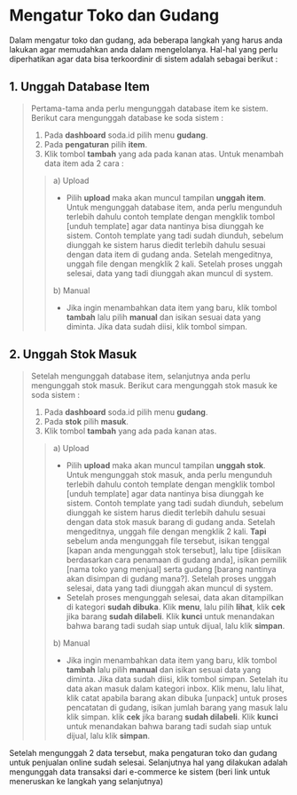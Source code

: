 # Mengatur Toko dan Gudang
Dalam mengatur toko dan gudang, ada beberapa langkah yang harus anda lakukan agar memudahkan anda dalam mengelolanya. Hal-hal yang perlu diperhatikan agar data bisa terkoordinir di sistem adalah sebagai berikut :
## 1. Unggah Database Item
> Pertama-tama anda perlu mengunggah database item ke sistem. Berikut cara mengunggah database ke soda sistem :
> 1. Pada **dashboard** soda.id pilih menu **gudang**.
> 2. Pada **pengaturan** pilih **item**.
> 3. Klik tombol **tambah** yang ada pada kanan atas. Untuk menambah data item ada 2 cara :
> > a) Upload 
> > - Pilih **upload** maka akan muncul tampilan **unggah item**. Untuk mengunggah database item, anda perlu mengunduh terlebih dahulu contoh template dengan mengklik tombol [unduh template] agar data nantinya bisa diunggah ke sistem. Contoh template yang tadi sudah diunduh, sebelum diunggah ke sistem harus diedit terlebih dahulu sesuai dengan data item di gudang anda. Setelah mengeditnya, unggah file dengan mengklik 2 kali. Setelah proses unggah selesai, data yang tadi diunggah akan muncul di system.
> > 
> > b) Manual 
> > - Jika ingin menambahkan data item yang baru, klik tombol **tambah** lalu pilih **manual** dan isikan sesuai data yang diminta. Jika data sudah diisi, klik tombol simpan.
> 
## 2. Unggah Stok Masuk
> Setelah mengunggah database item, selanjutnya anda perlu mengunggah stok masuk. Berikut cara mengunggah stok masuk ke soda sistem :
> 1. Pada **dashboard** soda.id pilih menu **gudang**.
> 2. Pada **stok** pilih **masuk**.
> 3. Klik tombol **tambah** yang ada pada kanan atas.
> > a) Upload 
> > - Pilih **upload** maka akan muncul tampilan **unggah stok**. Untuk mengunggah stok masuk, anda perlu mengunduh terlebih dahulu contoh template dengan mengklik tombol [unduh template] agar data nantinya bisa diunggah ke sistem. Contoh template yang tadi sudah diunduh, sebelum diunggah ke sistem harus diedit terlebih dahulu sesuai dengan data stok masuk barang di gudang anda. Setelah mengeditnya, unggah file dengan mengklik 2 kali. **Tapi** sebelum anda mengunggah file tersebut, isikan tenggal [kapan anda mengunggah stok tersebut], lalu tipe [diisikan berdasarkan cara penamaan di gudang anda], isikan pemilik [nama toko yang menjual] serta gudang [barang nantinya akan disimpan di gudang mana?]. Setelah proses unggah selesai, data yang tadi diunggah akan muncul di system.
> > - Setelah proses mengunggah selesai, data akan ditampilkan di kategori **sudah dibuka**. Klik **menu**, lalu pilih **lihat**, klik **cek** jika barang **sudah dilabeli**. Klik **kunci** untuk menandakan bahwa barang tadi sudah siap untuk dijual, lalu klik **simpan**.
> > 
> > b) Manual 
> > - Jika ingin menambahkan data item yang baru, klik tombol **tambah** lalu pilih **manual** dan isikan sesuai data yang diminta. Jika data sudah diisi, klik tombol simpan. Setelah itu data akan masuk dalam kategori inbox. Klik menu, lalu lihat, klik catat apabila barang akan dibuka [unpack] untuk proses pencatatan di gudang, isikan jumlah barang yang masuk lalu klik simpan. klik **cek** jika barang **sudah dilabeli**. Klik **kunci** untuk menandakan bahwa barang tadi sudah siap untuk dijual, lalu klik **simpan**.
> > 

Setelah mengunggah 2 data tersebut, maka pengaturan toko dan gudang untuk penjualan online sudah selesai. Selanjutnya hal yang dilakukan adalah mengunggah data transaksi dari e-commerce ke sistem (beri link untuk meneruskan ke langkah yang selanjutnya)

